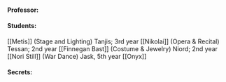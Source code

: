 

#### Professor:

#### Students:
[[Metis]] (Stage and Lighting) Tanjis; 3rd year
[[Nikolai]] (Opera & Recital) Tessan; 2nd year
[[Finnegan Bast]] (Costume & Jewelry) Niord; 2nd year
[[Nori Still]] (War Dance) Jask, 5th year
[[Onyx]]


#### Secrets:

